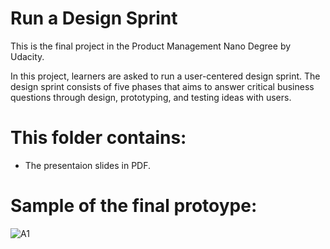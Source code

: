 # Run a Design Sprint 

This is the final project in the Product Management Nano Degree by Udacity.

In this project, learners are asked to run a user-centered design sprint. The design sprint consists of five phases that aims to answer critical business questions through design, prototyping, and testing ideas with users. 

# This folder contains:

- The presentaion slides in PDF.

# Sample of the final protoype: 

![A1](https://user-images.githubusercontent.com/67848891/112339183-7e00cd00-8cd0-11eb-92c9-232d42fe98bf.png)
